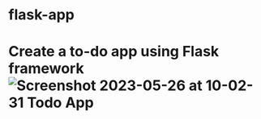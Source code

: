 # flask-app
# Create a to-do app using Flask framework![Screenshot 2023-05-26 at 10-02-31 Todo App](https://github.com/xeqtter/flask-app/assets/3467152/7af6e165-e4aa-4d3e-a4b6-85133975a0ad)
